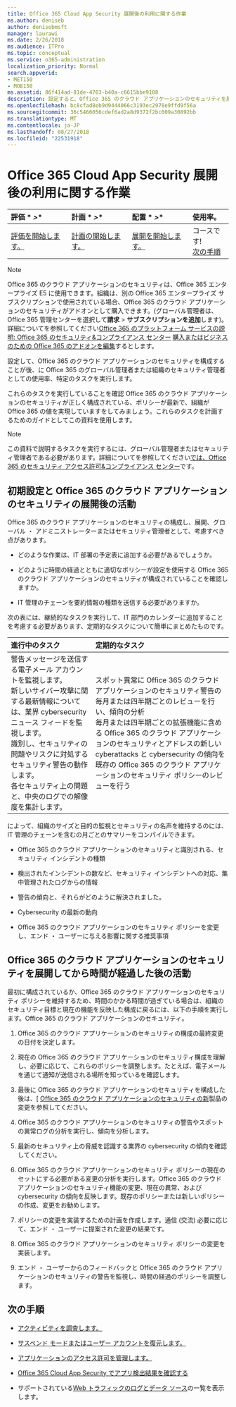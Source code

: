 ```yaml
---
title: Office 365 Cloud App Security 展開後の利用に関する作業
ms.author: deniseb
author: denisebmsft
manager: laurawi
ms.date: 2/26/2018
ms.audience: ITPro
ms.topic: conceptual
ms.service: o365-administration
localization_priority: Normal
search.appverid:
- MET150
- MOE150
ms.assetid: 86f414ad-81de-4703-b40a-c6615bbe9108
description: 設定すると、Office 365 のクラウド アプリケーションのセキュリティを展開すると、次のように、構成が正しいこと、および定期的な確認作業の準備ができなことを確認するのには、特定のタスクを実行する必要があります。
ms.openlocfilehash: bc8cfad8eb9d9444066c3193ec2978e9ffd9f56a
ms.sourcegitcommit: 36c5466056cdef6ad2a8d9372f2bc009a30892bb
ms.translationtype: MT
ms.contentlocale: ja-JP
ms.lasthandoff: 08/27/2018
ms.locfileid: "22531918"
---
```

# <a name="utilization-activities-after-rolling-out-office-365-cloud-app-security"></a>Office 365 Cloud App Security 展開後の利用に関する作業
  
|評価 * *\>**|計画 * *\>**|配置 * *\>**|使用率。|
|:-----|:-----|:-----|:-----|
|[評価を開始します。](office-365-cas-overview.md) <br/> |[計画の開始します。](get-ready-for-office-365-cas.md) <br/> |[展開を開始します。](turn-on-office-365-cas.md) <br/> |コースです!  <br/> [次の手順](review-office-365-cas-alerts.md) <br/> |
   
> [!NOTE]
> Office 365 のクラウド アプリケーションのセキュリティは、Office 365 エンタープライズ E5 に使用できます。組織は、別の Office 365 エンタープライズ サブスクリプションで使用されている場合、Office 365 のクラウド アプリケーションのセキュリティがアドオンとして購入できます。(グローバル管理者は、Office 365 管理センターを選択して**請求** \> **サブスクリプションを追加**します)。詳細についてを参照してください[Office 365 のプラットフォーム サービスの説明: Office 365 のセキュリティ&amp;コンプライアンス センター](https://technet.microsoft.com/en-us/library/dn933793.aspx) [購入またはビジネスのための Office 365 のアドオンを編集](https://support.office.com/article/4e7b57d6-b93b-457d-aecd-0ea58bff07a6)するとします。 
  
設定して、Office 365 のクラウド アプリケーションのセキュリティを構成することが後、に Office 365 のグローバル管理者または組織のセキュリティ管理者としての使用率、特定のタスクを実行します。 

これらのタスクを実行していることを確認 Office 365 のクラウド アプリケーションのセキュリティが正しく構成されている、ポリシーが最新で、組織が Office 365 の値を実現していますをしてみましょう。これらのタスクを計画するためのガイドとしてこの資料を使用します。
  
> [!NOTE]
> この資料で説明するタスクを実行するには、グローバル管理者またはセキュリティ管理者である必要があります。詳細についてを参照してください[では、Office 365 のセキュリティ アクセス許可&amp;コンプライアンス センター](permissions-in-the-security-and-compliance-center.md)です。 
    
## <a name="activities-after-the-initial-configuration-and-rollout-of-office-365-cloud-app-security"></a>初期設定と Office 365 のクラウド アプリケーションのセキュリティの展開後の活動

Office 365 のクラウド アプリケーションのセキュリティの構成し、展開、グローバル ・ アドミニストレーターまたはセキュリティ管理者として、考慮すべき点があります。
  
- どのような作業は、IT 部署の予定表に追加する必要があるでしょうか。
    
- どのように時間の経過とともに適切なポリシーが設定を使用する Office 365 のクラウド アプリケーションのセキュリティが構成されていることを確認しますか。
    
- IT 管理のチェーンを要約情報の種類を送信する必要がありますか。
    
次の表には、継続的なタスクを実行して、IT 部門のカレンダーに追加することを考慮する必要があります、定期的なタスクについて簡単にまとめたものです。
  
|**進行中のタスク**|**定期的なタスク**|
|:-----|:-----|
| 警告メッセージを送信する電子メール アカウントを監視します。  <br/>  新しいサイバー攻撃に関する最新情報については、業界 cybersecurity ニュース フィードを監視します。  <br/>  識別し、セキュリティの問題やリスクに対処するセキュリティ警告の動作します。  <br/>  各セキュリティ上の問題と、中央のログでの解像度を集計します。  <br/> | スポット異常に Office 365 のクラウド アプリケーションのセキュリティ警告の毎月または四半期ごとのレビューを行い、傾向の分析  <br/>  毎月または四半期ごとの拡張機能に含める Office 365 のクラウド アプリケーションのセキュリティとアドレスの新しい cyberattacks と cybersecurity の傾向を既存の Office 365 のクラウド アプリケーションのセキュリティ ポリシーのレビューを行う  <br/> |
   
によって、組織のサイズと目的の監視とセキュリティの名声を維持するのには、IT 管理のチェーンを含むの月ごとのサマリーをコンパイルできます。
  
- Office 365 のクラウド アプリケーションのセキュリティと識別される、セキュリティ インシデントの種類
    
- 検出されたインシデントの数など、セキュリティ インシデントへの対応、集中管理されたログからの情報
    
- 警告の傾向と、それらがどのように解決されました。
    
- Cybersecurity の最新の動向
    
- Office 365 のクラウド アプリケーションのセキュリティ ポリシーを変更し、エンド ・ ユーザーに与える影響に関する推奨事項
    
## <a name="activities-after-time-has-passed-since-rolling-out-office-365-cloud-app-security"></a>Office 365 のクラウド アプリケーションのセキュリティを展開してから時間が経過した後の活動

最初に構成されているか、Office 365 のクラウド アプリケーションのセキュリティ ポリシーを維持するため、時間のかかる時間が過ぎている場合は、組織のセキュリティ目標と現在の機能を反映した構成に戻るには、以下の手順を実行します。Office 365 のクラウド アプリケーションのセキュリティ。
  
1. Office 365 のクラウド アプリケーションのセキュリティの構成の最終変更の日付を決定します。
    
2. 現在の Office 365 のクラウド アプリケーションのセキュリティ構成を理解し、必要に応じて、これらのポリシーを調整します。たとえば、電子メールを通じて通知が送信される場所を知っているを確認します。
    
3. 最後に Office 365 のクラウド アプリケーションのセキュリティを構成した後は、[ [Office 365 のクラウド アプリケーションのセキュリティの新](new-in-office-365-cas.md)製品の変更を参照してください。 
    
4. Office 365 のクラウド アプリケーションのセキュリティの警告やスポットの異常ログの分析を実行し、傾向を分析します。
    
5. 最新のセキュリティ上の脅威を認識する業界の cybersecurity の傾向を確認してください。
    
6. Office 365 のクラウド アプリケーションのセキュリティ ポリシーの現在のセットにする必要がある変更の分析を実行します。Office 365 のクラウド アプリケーションのセキュリティ機能の変更、現在の異常、および cybersecurity の傾向を反映します。既存のポリシーまたは新しいポリシーの作成、変更をお勧めします。
    
7. ポリシーの変更を実装するための計画を作成します。通信 (交流) 必要に応じて、エンド ・ ユーザーに提案された変更の結果です。
    
8. Office 365 のクラウド アプリケーションのセキュリティ ポリシーの変更を実装します。
    
9. エンド ・ ユーザーからのフィードバックと Office 365 のクラウド アプリケーションのセキュリティの警告を監視し、時間の経過のポリシーを調整します。
    
## <a name="next-steps"></a>次の手順

- [アクティビティを調査します。](investigate-an-activity-in-office-365-cas.md)
    
- [サスペンド モードまたはユーザー アカウントを復元します。](suspend-or-restore-an-account-in-ocas.md)
    
- [アプリケーションのアクセス許可を管理します。](manage-app-permissions-in-ocas.md)
    
- [Office 365 Cloud App Security でアプリ検出結果を確認する](review-app-discovery-findings-in-ocas.md)
    
- サポートされている[Web トラフィックのログとデータ ソース](web-traffic-logs-and-data-sources-for-ocas.md)の一覧を表示します。
    

